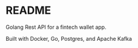 # README

Golang Rest API for a fintech wallet app.

Built with Docker, Go, Postgres, and Apache Kafka
